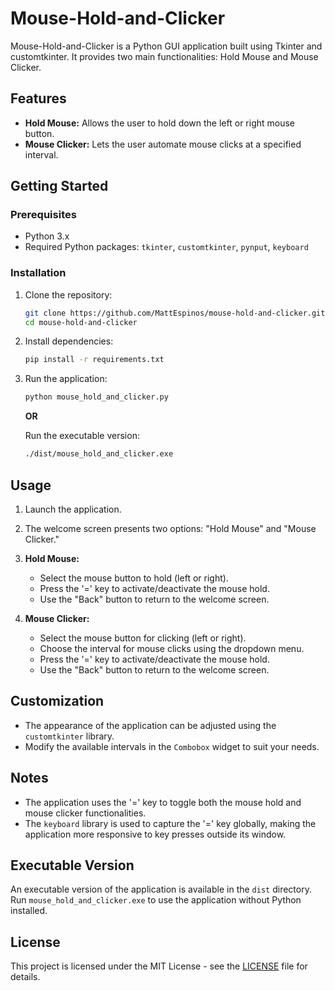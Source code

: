 # Mouse-Hold-and-Clicker

Mouse-Hold-and-Clicker is a Python GUI application built using Tkinter and customtkinter. It provides two main functionalities: Hold Mouse and Mouse Clicker.

## Features

- **Hold Mouse:** Allows the user to hold down the left or right mouse button.
- **Mouse Clicker:** Lets the user automate mouse clicks at a specified interval.

## Getting Started

### Prerequisites

- Python 3.x
- Required Python packages: `tkinter`, `customtkinter`, `pynput`, `keyboard`

### Installation

1. Clone the repository:

   ```bash
   git clone https://github.com/MattEspinos/mouse-hold-and-clicker.git
   cd mouse-hold-and-clicker
   ```

2. Install dependencies:

   ```bash
   pip install -r requirements.txt
   ```

3. Run the application:

   ```bash
   python mouse_hold_and_clicker.py
   ```

   **OR**

   Run the executable version:

   ```bash
   ./dist/mouse_hold_and_clicker.exe
   ```

## Usage

1. Launch the application.

2. The welcome screen presents two options: "Hold Mouse" and "Mouse Clicker."

3. **Hold Mouse:**
   - Select the mouse button to hold (left or right).
   - Press the '=' key to activate/deactivate the mouse hold.
   - Use the "Back" button to return to the welcome screen.

4. **Mouse Clicker:**
   - Select the mouse button for clicking (left or right).
   - Choose the interval for mouse clicks using the dropdown menu.
   - Press the '=' key to activate/deactivate the mouse hold.
   - Use the "Back" button to return to the welcome screen.

## Customization

- The appearance of the application can be adjusted using the `customtkinter` library.
- Modify the available intervals in the `Combobox` widget to suit your needs.

## Notes

- The application uses the '=' key to toggle both the mouse hold and mouse clicker functionalities.
- The `keyboard` library is used to capture the '=' key globally, making the application more responsive to key presses outside its window.

## Executable Version

An executable version of the application is available in the `dist` directory. Run `mouse_hold_and_clicker.exe` to use the application without Python installed.

## License

This project is licensed under the MIT License - see the [LICENSE](LICENSE) file for details.